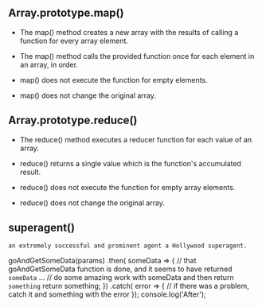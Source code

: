 ## Array.prototype.map()

- The map() method creates a new array with the results of calling a function for every array element.

- The map() method calls the provided function once for each element in an array, in order.

- map() does not execute the function for empty elements.

- map() does not change the original array.

## Array.prototype.reduce()

- The reduce() method executes a reducer function for each value of an array.

- reduce() returns a single value which is the function's accumulated result.

- reduce() does not execute the function for empty array elements.

- reduce() does not change the original array.

## superagent()

`an extremely successful and prominent agent a Hollywood superagent.`

goAndGetSomeData(params)
.then( someData => {
// that goAndGetSomeData function is done, and it seems to have returned `someData` ...
// do some amazing work with someData and then return `something`
return something;
})
.catch( error => {
// if there was a problem, catch it and something with the error
});
console.log('After');
